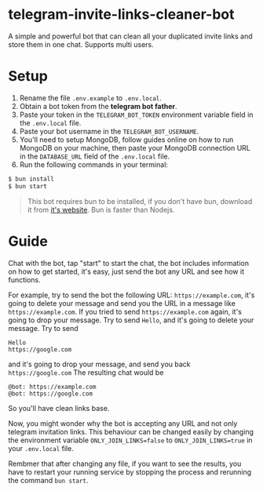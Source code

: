 # telegram-invite-links-cleaner-bot

A simple and powerful bot that can clean all your duplicated invite links and store them in one chat. Supports multi users.

# Setup

1. Rename the file `.env.example` to `.env.local`.
2. Obtain a bot token from the **telegram bot father**.
3. Paste your token in the `TELEGRAM_BOT_TOKEN` environment variable field in the `.env.local` file.
4. Paste your bot username in the `TELEGRAM_BOT_USERNAME`.
5. You'll need to setup MongoDB, follow guides online on how to run MongoDB on your machine, then paste your MongoDB connection URL in the `DATABASE_URL` field of the `.env.local` file.
6. Run the following commands in your terminal:
```bash
$ bun install
$ bun start
```

> This bot requires bun to be installed, if you don't have bun, download it from [it's website](https://bun.sh/).
> Bun is faster than Nodejs.

# Guide
Chat with the bot, tap "start" to start the chat, the bot includes information on how to get started, it's easy, just send the bot any URL and see how it functions.

For example, try to send the bot the following URL:
`https://example.com`, it's going to delete your message and send you the URL in a message like `https://example.com`. If you tried to send `https://example.com` again, it's going to drop your message. Try to send `Hello`, and it's going to delete your message. Try to send
```
Hello
https://google.com
```
and it's going to drop your message, and send you back `https://google.com`
The resulting chat would be 
```
@bot: https://example.com
@bot: https://google.com
```
So you'll have clean links base.

Now, you might wonder why the bot is accepting any URL and not only telegram invitation links. This behaviour can be changed easily by changing the environment variable `ONLY_JOIN_LINKS=false` to `ONLY_JOIN_LINKS=true` in your `.env.local` file.

Rembmer that after changing any file, if you want to see the results, you have to restart your running service by stopping the process and rerunning the command `bun start`.
